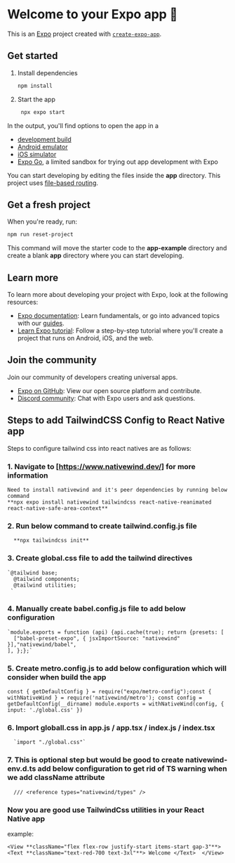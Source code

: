 # Welcome to your Expo app 👋

This is an [Expo](https://expo.dev) project created with [`create-expo-app`](https://www.npmjs.com/package/create-expo-app).

## Get started

1. Install dependencies

   ```bash
   npm install
   ```

2. Start the app

   ```bash
    npx expo start
   ```

In the output, you'll find options to open the app in a

- [development build](https://docs.expo.dev/develop/development-builds/introduction/)
- [Android emulator](https://docs.expo.dev/workflow/android-studio-emulator/)
- [iOS simulator](https://docs.expo.dev/workflow/ios-simulator/)
- [Expo Go](https://expo.dev/go), a limited sandbox for trying out app development with Expo

You can start developing by editing the files inside the **app** directory. This project uses [file-based routing](https://docs.expo.dev/router/introduction).

## Get a fresh project

When you're ready, run:

```bash
npm run reset-project
```

This command will move the starter code to the **app-example** directory and create a blank **app** directory where you can start developing.

## Learn more

To learn more about developing your project with Expo, look at the following resources:

- [Expo documentation](https://docs.expo.dev/): Learn fundamentals, or go into advanced topics with our [guides](https://docs.expo.dev/guides).
- [Learn Expo tutorial](https://docs.expo.dev/tutorial/introduction/): Follow a step-by-step tutorial where you'll create a project that runs on Android, iOS, and the web.

## Join the community

Join our community of developers creating universal apps.

- [Expo on GitHub](https://github.com/expo/expo): View our open source platform and contribute.
- [Discord community](https://chat.expo.dev): Chat with Expo users and ask questions.

## Steps to add TailwindCSS Config to React Native app

Steps to configure tailwind css into react natives are as follows:

### 1. Navigate to [https://www.nativewind.dev/] for more information

    Need to install nativewind and it's peer dependencies by running below command
    **npx expo install nativewind tailwindcss react-native-reanimated react-native-safe-area-context**

### 2. Run below command to create tailwind.config.js file

      **npx tailwindcss init**

### 3. Create global.css file to add the tailwind directives

    `@tailwind base;
      @tailwind components;
      @tailwind utilities;
     `

### 4. Manually create babel.config.js file to add below configuration

    `module.exports = function (api) {api.cache(true); return {presets: [
      ["babel-preset-expo", { jsxImportSource: "nativewind" }],"nativewind/babel",
    ], };};`

### 5. Create metro.config.js to add below configuration which will consider when build the app

`const { getDefaultConfig } = require("expo/metro-config");const { withNativeWind } = require('nativewind/metro');
   const config = getDefaultConfig(__dirname) module.exports = withNativeWind(config, { input: './global.css' })`

### 6. Import globall.css in app.js / app.tsx / index.js / index.tsx

      `import "./global.css"`

### 7. This is optional step but would be good to create **nativewind-env.d.ts** add below configuration to get rid of TS warning when we add className attribute

      /// <reference types="nativewind/types" />

### Now you are good use TailwindCss utilities in your React Native app

example:

`<View **className="flex flex-row justify-start items-start gap-3"**>
  <Text **className="text-red-700 text-3xl"**> Welcome </Text> 
  </View>`
